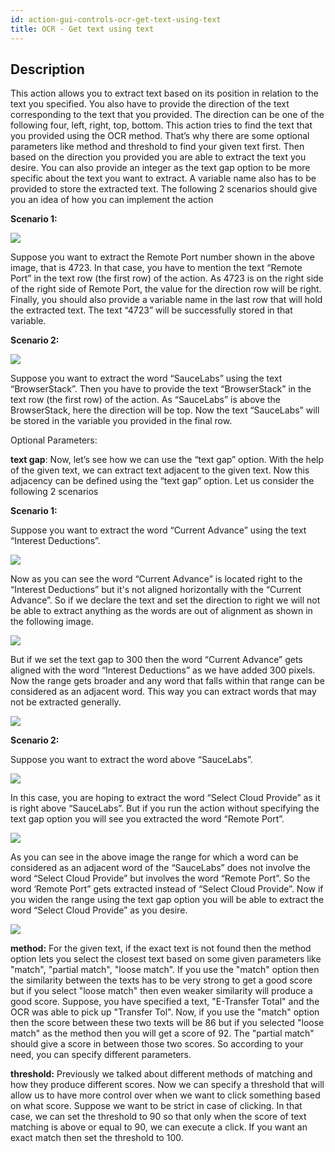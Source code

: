 ```yaml
---
id: action-gui-controls-ocr-get-text-using-text
title: OCR - Get text using text
---
```


## Description

This action allows you to extract text based on its position in relation to the text you specified. You also have to provide the direction of the text corresponding to the text that you provided. The direction can be one of the following four, left, right, top, bottom. This action tries to find the text that you provided using the OCR method. That’s why there are some optional parameters like method and threshold to find your given text first. Then based on the direction you provided you are able to extract the text you desire. You can also provide an integer as the text gap option to be more specific about the text you want to extract. A variable name also has to be provided to store the extracted text. The following 2 scenarios should give you an idea of how you can implement the action

**Scenario 1:**

![](/img/actions/gui-controls/ocr-get-text-using-text/get_text_image1.jpg)

Suppose you want to extract the Remote Port number shown in the above image, that is 4723. In that case, you have to mention the text “Remote Port” in the text row (the first row) of the action. As 4723 is on the right side of the right side of Remote Port, the value for the direction row will be right. Finally, you should also provide a variable name in the last row that will hold the extracted text. The text “4723” will be successfully stored in that variable.

**Scenario 2:**

![](/img/actions/gui-controls/ocr-get-text-using-text/get_text_image2.jpg)

Suppose you want to extract the word “SauceLabs” using the text “BrowserStack”. Then you have to provide the text “BrowserStack” in the text row (the first row) of the action. As “SauceLabs” is above the BrowserStack, here the direction will be top. Now the text “SauceLabs” will be stored in the variable you provided in the final row.

Optional Parameters:

**text gap**: Now, let’s see how we can use the “text gap” option. With the help of the given text, we can extract text adjacent to the given text. Now this adjacency can be defined using the “text gap” option. Let us consider the following 2 scenarios

**Scenario 1:**

Suppose you want to extract the word “Current Advance” using the text “Interest Deductions”.

![](/img/actions/gui-controls/ocr-get-text-using-text/gap_option_horizontal_use.jpg)

Now as you can see the word “Current Advance” is located right to the “Interest Deductions” but it's not aligned horizontally with the “Current Advance”. So if we declare the text and set the direction to right we will not be able to extract anything as the words are out of alignment as shown in the following image.

![](/img/actions/gui-controls/ocr-get-text-using-text/gap_option_horizontal_use_default.jpg)

But if we set the text gap to 300 then the word “Current Advance” gets aligned with the word “Interest Deductions” as we have added 300 pixels. Now the range gets broader and any word that falls within that range can be considered as an adjacent word. This way you can extract words that may not be extracted generally.

![](/img/actions/gui-controls/ocr-get-text-using-text/gap_option_horizontal_use_option.jpg)

**Scenario 2:**

Suppose you want to extract the word above “SauceLabs”.

![](/img/actions/gui-controls/ocr-get-text-using-text/gap_option_vertical_use.jpg)

In this case, you are hoping to extract the word “Select Cloud Provide” as it is right above “SauceLabs”. But if you run the action without specifying the text gap option you will see you extracted the word “Remote Port”.

![](/img/actions/gui-controls/ocr-get-text-using-text/gap_option_vertical_use_default.jpg)

As you can see in the above image the range for which a word can be considered as an adjacent word of the “SauceLabs” does not involve the word “Select Cloud Provide” but involves the word “Remote Port”. So the word ‘Remote Port” gets extracted instead of “Select Cloud Provide”. Now if you widen the range using the text gap option you will be able to extract the word “Select Cloud Provide” as you desire.

![](/img/actions/gui-controls/ocr-get-text-using-text/gap_option_vertical_use_option.jpg)

**method:** For the given text, if the exact text is not found then the method option lets you select the closest text based on some given parameters like "match", "partial match", "loose match". If you use the "match" option then the similarity between the texts has to be very strong to get a good score but if you select "loose match" then even weaker similarity will produce a good score. Suppose, you have specified a text, "E-Transfer Total" and the OCR was able to pick up "Transfer Tol". Now, if you use the "match" option then the score between these two texts will be 86 but if you selected "loose match" as the method then you will get a score of 92. The "partial match" should give a score in between those two scores. So according to your need, you can specify different parameters.

**threshold:** Previously we talked about different methods of matching and how they produce different scores. Now we can specify a threshold that will allow us to have more control over when we want to click something based on what score. Suppose we want to be strict in case of clicking. In that case, we can set the threshold to 90 so that only when the score of text matching is above or equal to 90, we can execute a click. If you want an exact match then set the threshold to 100.

